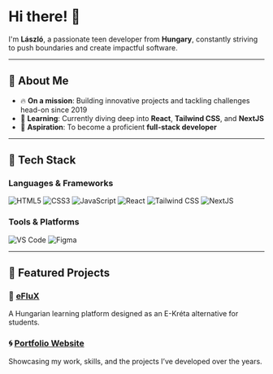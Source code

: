 # Hi there! 👋

I'm **László**, a passionate teen developer from **Hungary**, constantly striving to push boundaries and create impactful software.

---

## 🌟 About Me
- 🔥 **On a mission**: Building innovative projects and tackling challenges head-on since 2019
- 🔬 **Learning**: Currently diving deep into **React**, **Tailwind CSS**, and **NextJS**
- 🚀 **Aspiration**: To become a proficient **full-stack developer**

---

## 🔧 Tech Stack

### Languages & Frameworks
![HTML5](https://img.shields.io/badge/HTML5-%23E34F26.svg?style=for-the-badge&logo=html5&logoColor=white)
![CSS3](https://img.shields.io/badge/CSS3-%231572B6.svg?style=for-the-badge&logo=css3&logoColor=white)
![JavaScript](https://img.shields.io/badge/JavaScript-%23F7DF1E.svg?style=for-the-badge&logo=javascript&logoColor=black)
![React](https://img.shields.io/badge/React-%2361DAFB.svg?style=for-the-badge&logo=react&logoColor=black)
![Tailwind CSS](https://img.shields.io/badge/TailwindCSS-%2338B2AC.svg?style=for-the-badge&logo=tailwind-css&logoColor=white)
![NextJS]([https://img.shields.io/badge/NextJS-%000000AC.svg?style=for-the-badge&logo=next.js&logoColor=white](https://img.shields.io/badge/next.js-000000?style=for-the-badge&logo=nextdotjs&logoColor=white))

### Tools & Platforms
![VS Code](https://img.shields.io/badge/Visual%20Studio%20Code-%23007ACC.svg?style=for-the-badge&logo=visual-studio-code&logoColor=white)
![Figma](https://img.shields.io/badge/Figma-%23F24E1E.svg?style=for-the-badge&logo=figma&logoColor=white)

---

## 🔎 Featured Projects

### 🎨 [eFluX](http://eflux.hu)
A Hungarian learning platform designed as an E-Kréta alternative for students.

### 🌀 [Portfolio Website](http://blaszlo.illesinnovate.hu)
Showcasing my work, skills, and the projects I’ve developed over the years.
